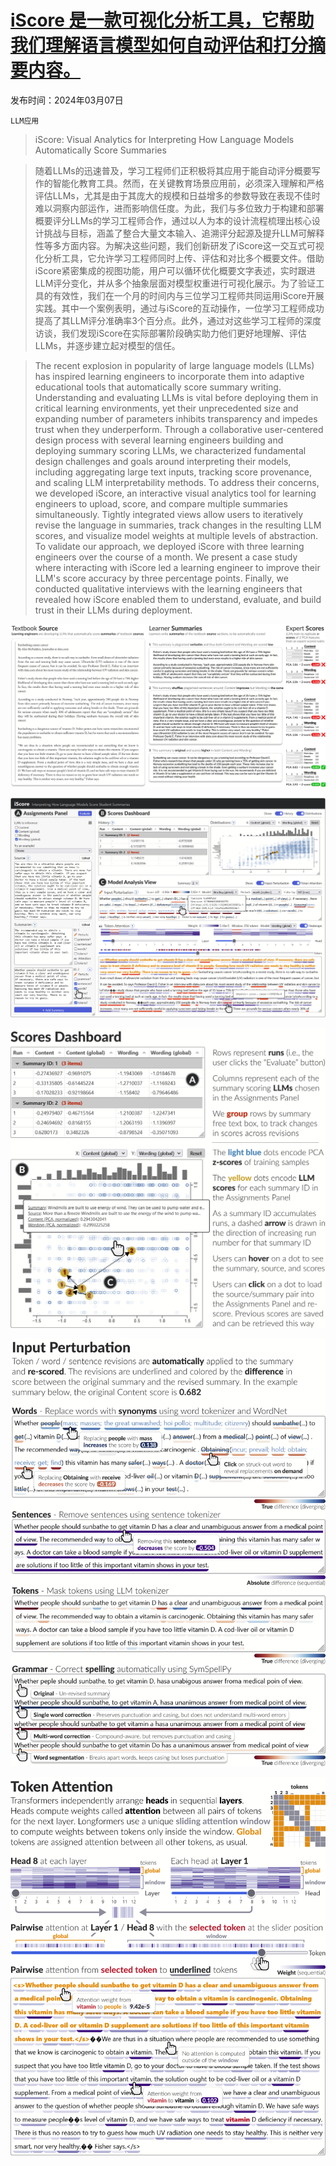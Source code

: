 # [iScore 是一款可视化分析工具，它帮助我们理解语言模型如何自动评估和打分摘要内容。](https://arxiv.org/abs/2403.04760)

发布时间：2024年03月07日

`LLM应用`

> iScore: Visual Analytics for Interpreting How Language Models Automatically Score Summaries

> 随着LLMs的迅速普及，学习工程师们正积极将其应用于能自动评分概要写作的智能化教育工具。然而，在关键教育场景应用前，必须深入理解和严格评估LLMs，尤其是由于其庞大的规模和日益增多的参数导致在表现不佳时难以洞察内部运作，进而影响信任度。为此，我们与多位致力于构建和部署概要评分LLMs的学习工程师合作，通过以人为本的设计流程梳理出核心设计挑战与目标，涵盖了整合大量文本输入、追溯评分起源及提升LLM可解释性等多方面内容。为解决这些问题，我们创新研发了iScore这一交互式可视化分析工具，它允许学习工程师同时上传、评估和对比多个概要文件。借助iScore紧密集成的视图功能，用户可以循环优化概要文字表述，实时跟进LLM评分变化，并从多个抽象层面对模型权重进行可视化展示。为了验证工具的有效性，我们在一个月的时间内与三位学习工程师共同运用iScore开展实践。其中一个案例表明，通过与iScore的互动操作，一位学习工程师成功提高了其LLM评分准确率3个百分点。此外，通过对这些学习工程师的深度访谈，我们发现iScore在实际部署阶段确实助力他们更好地理解、评估LLMs，并逐步建立起对模型的信任。

> The recent explosion in popularity of large language models (LLMs) has inspired learning engineers to incorporate them into adaptive educational tools that automatically score summary writing. Understanding and evaluating LLMs is vital before deploying them in critical learning environments, yet their unprecedented size and expanding number of parameters inhibits transparency and impedes trust when they underperform. Through a collaborative user-centered design process with several learning engineers building and deploying summary scoring LLMs, we characterized fundamental design challenges and goals around interpreting their models, including aggregating large text inputs, tracking score provenance, and scaling LLM interpretability methods. To address their concerns, we developed iScore, an interactive visual analytics tool for learning engineers to upload, score, and compare multiple summaries simultaneously. Tightly integrated views allow users to iteratively revise the language in summaries, track changes in the resulting LLM scores, and visualize model weights at multiple levels of abstraction. To validate our approach, we deployed iScore with three learning engineers over the course of a month. We present a case study where interacting with iScore led a learning engineer to improve their LLM's score accuracy by three percentage points. Finally, we conducted qualitative interviews with the learning engineers that revealed how iScore enabled them to understand, evaluate, and build trust in their LLMs during deployment.

![iScore 是一款可视化分析工具，它帮助我们理解语言模型如何自动评估和打分摘要内容。](../../../paper_images/2403.04760/x1.png)

![iScore 是一款可视化分析工具，它帮助我们理解语言模型如何自动评估和打分摘要内容。](../../../paper_images/2403.04760/x2.png)

![iScore 是一款可视化分析工具，它帮助我们理解语言模型如何自动评估和打分摘要内容。](../../../paper_images/2403.04760/x3.png)

![iScore 是一款可视化分析工具，它帮助我们理解语言模型如何自动评估和打分摘要内容。](../../../paper_images/2403.04760/x4.png)

![iScore 是一款可视化分析工具，它帮助我们理解语言模型如何自动评估和打分摘要内容。](../../../paper_images/2403.04760/x5.png)
